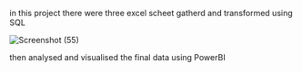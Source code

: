 in this project there were three excel scheet gatherd and transformed using SQL 

![Screenshot (55)](https://github.com/Abdelrahman-Tartour/Bike_Shop_Project/assets/173010672/2b0a7520-08df-4d84-bed9-e4a8eace67c6)

then analysed and visualised the final data using PowerBI 


